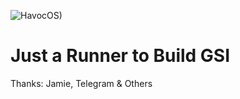 ![HavocOS)](https://github.com/YuMi-Project/runner-android_twrp/workflows/HavocOS%20-%GSI/badge.svg)
# Just a Runner to Build GSI #

Thanks: Jamie, Telegram & Others